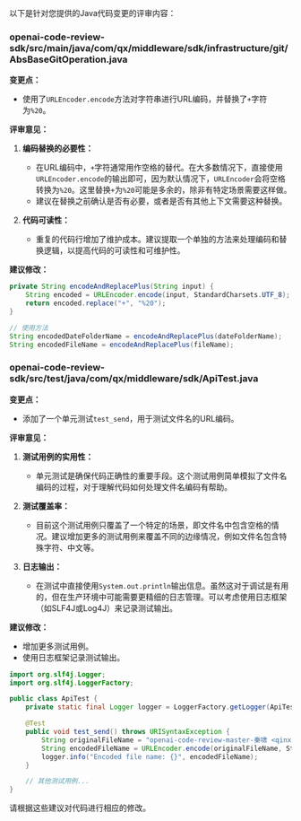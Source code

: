 以下是针对您提供的Java代码变更的评审内容：

### openai-code-review-sdk/src/main/java/com/qx/middleware/sdk/infrastructure/git/AbsBaseGitOperation.java

**变更点：**
- 使用了`URLEncoder.encode`方法对字符串进行URL编码，并替换了`+`字符为`%20`。

**评审意见：**
1. **编码替换的必要性：** 
   - 在URL编码中，`+`字符通常用作空格的替代。在大多数情况下，直接使用`URLEncoder.encode`的输出即可，因为默认情况下，`URLEncoder`会将空格转换为`%20`。这里替换`+`为`%20`可能是多余的，除非有特定场景需要这样做。
   - 建议在替换之前确认是否有必要，或者是否有其他上下文需要这种替换。

2. **代码可读性：**
   - 重复的代码行增加了维护成本。建议提取一个单独的方法来处理编码和替换逻辑，以提高代码的可读性和可维护性。

**建议修改：**
```java
private String encodeAndReplacePlus(String input) {
    String encoded = URLEncoder.encode(input, StandardCharsets.UTF_8);
    return encoded.replace("+", "%20");
}

// 使用方法
String encodedDateFolderName = encodeAndReplacePlus(dateFolderName);
String encodedFileName = encodeAndReplacePlus(fileName);
```

### openai-code-review-sdk/src/test/java/com/qx/middleware/sdk/ApiTest.java

**变更点：**
- 添加了一个单元测试`test_send`，用于测试文件名的URL编码。

**评审意见：**
1. **测试用例的实用性：**
   - 单元测试是确保代码正确性的重要手段。这个测试用例简单模拟了文件名编码的过程，对于理解代码如何处理文件名编码有帮助。

2. **测试覆盖率：**
   - 目前这个测试用例只覆盖了一个特定的场景，即文件名中包含空格的情况。建议增加更多的测试用例来覆盖不同的边缘情况，例如文件名包含特殊字符、中文等。

3. **日志输出：**
   - 在测试中直接使用`System.out.println`输出信息。虽然这对于调试是有用的，但在生产环境中可能需要更精细的日志管理。可以考虑使用日志框架（如SLF4J或Log4J）来记录测试输出。

**建议修改：**
- 增加更多测试用例。
- 使用日志框架记录测试输出。

```java
import org.slf4j.Logger;
import org.slf4j.LoggerFactory;

public class ApiTest {
    private static final Logger logger = LoggerFactory.getLogger(ApiTest.class);

    @Test
    public void test_send() throws URISyntaxException {
        String originalFileName = "openai-code-review-master-秦啸 <qinxiao@xiaomi.com>1727164023967-ndmO.md";
        String encodedFileName = URLEncoder.encode(originalFileName, StandardCharsets.UTF_8);
        logger.info("Encoded file name: {}", encodedFileName);
    }

    // 其他测试用例...
}
```

请根据这些建议对代码进行相应的修改。